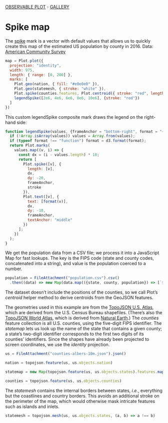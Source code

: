 <div style="color: grey; font: 13px/25.5px var(--sans-serif); text-transform: uppercase;"><h1 style="display: none;">Plot: Spike map</h1><a href="/plot">Observable Plot</a> › <a href="/@observablehq/plot-gallery">Gallery</a></div>

# Spike map

The [spike](https://observablehq.com/plot/marks/vector#spike-data-options) mark is a vector with default values that allows us to quickly create this map of the estimated US population by county in 2016. Data: [American Community Survey](https://api.census.gov/data/2016/acs/acs5/cprofile/examples.html)

```js echo
map = Plot.plot({
  projection: "identity",
  width: 975,
  length: { range: [0, 200] },
  marks: [
    Plot.geo(nation, { fill: "#e0e0e0" }),
    Plot.geo(statemesh, { stroke: "white" }),
    Plot.spike(counties.features, Plot.centroid({ stroke: "red", length: (d) => population.get(d.id) })),
    legendSpike([2e6, 4e6, 6e6, 8e6, 10e6], {stroke: "red"})
  ]
})
```

This custom legendSpike composite mark draws the legend on the right-hand side:

```js echo
function legendSpike(values, {frameAnchor = "bottom-right", format = "~s", stroke} = {}) {
  if (!Array.isArray(values)) values = Array.from(values);
  if (typeof format !== "function") format = d3.format(format);
  return Plot.marks(
    values.map((v, i) => {
      const dx = (i - values.length) * 18;
      return [
        Plot.spike([v], {
          length: [v],
          dx,
          dy: -20,
          frameAnchor,
          stroke
        }),
        Plot.text([v], {
          text: [format(v)],
          dx,
          dy: -10,
          frameAnchor,
          textAnchor: "middle"
        })
      ];
    })
  );
}
```

We get the population data from a CSV file; we process it into a JavaScript Map for fast lookups. The key is the FIPS code (state and county codes, concatenated into a string), and value is the population coerced to a number.

```js echo
population = FileAttachment("population.csv").csv()
  .then((data) => new Map(data.map(({state, county, population}) => [`${state}${county}`, +population])))
```

The dataset doesn’t include the positions of the counties, so we call Plot’s _centroid_ helper method to derive centroids from the GeoJSON features.

The geometries used in this example are from the [TopoJSON U.S. Atlas](https://github.com/topojson/us-atlas), which are derived from the U.S. Census Bureau shapefiles. (There’s also the [TopoJSON World Atlas](https://github.com/topojson/world-atlas), which is derived from [Natural Earth](https://www.naturalearthdata.com).) The *counties* feature collection is all U.S. counties, using the five-digit FIPS identifier. The *statemap* lets us look up the name of the state that contains a given county; a state’s two-digit identifier corresponds to the first two digits of its counties’ identifiers. Since the shapes have already been projected to screen coordinates, we use the _identity_ projection.

```js echo
us = FileAttachment("counties-albers-10m.json").json()
```

```js echo
nation = topojson.feature(us, us.objects.nation)
```

```js echo
statemap = new Map(topojson.feature(us, us.objects.states).features.map(d => [d.id, d]))
```

```js echo
counties = topojson.feature(us, us.objects.counties)
```

The _statemesh_ contains the internal borders between states, _i.e._, everything but the coastlines and country borders. This avoids an additional stroke on the perimeter of the map, which would otherwise mask intricate features such as islands and inlets.

```js echo
statemesh = topojson.mesh(us, us.objects.states, (a, b) => a !== b)
```
